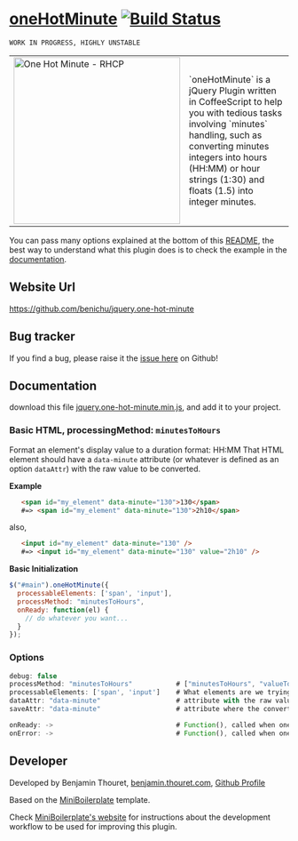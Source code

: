 # [oneHotMinute](https://github.com/benichu/jquery.one-hot-minute) [![Build Status](https://travis-ci.org/benichu/jquery.one-hot-minute.png)](https://travis-ci.org/benichu/jquery.one-hot-minute)

    WORK IN PROGRESS, HIGHLY UNSTABLE

<table>
  <tr>
    <td style="width:300px;">
      <img src="http://i.imgur.com/sVa20.jpg" alt="One Hot Minute - RHCP" style="width:300px;">
    </td>
    <td>
      `oneHotMinute` is a jQuery Plugin written in CoffeeScript to help you with tedious tasks involving
      `minutes` handling, such as converting minutes integers into hours (HH:MM) or hour strings (1:30) and
      floats (1.5) into integer minutes.
    </td>
  </tr>
<table>

You can pass many options explained at the bottom of this [README](#options), the best way to understand
what this plugin does is to check the example in the [documentation](#documentation).

## Website Url

https://github.com/benichu/jquery.one-hot-minute

## Bug tracker

If you find a bug, please raise it the [issue here](https://github.com/benichu/jquery.one-hot-minute/issues) on Github!

## Documentation

download this file [jquery.one-hot-minute.min.js](https://github.com/benichu/jquery.one-hot-minute/blob/master/js/jquery.one-hot-minute.min.js),
and add it to your project.


### Basic HTML, processingMethod: `minutesToHours`

Format an element's display value to a duration format: HH:MM
That HTML element should have a `data-minute` attribute
(or whatever is defined as an option `dataAttr`) with the raw value to be converted.

__Example__

```html
   <span id="my_element" data-minute="130">130</span>
   #=> <span id="my_element" data-minute="130">2h10</span>
```
also,
```html
   <input id="my_element" data-minute="130" />
   #=> <input id="my_element" data-minute="130" value="2h10" />
```


__Basic Initialization__

```javascript
$("#main").oneHotMinute({
  processableElements: ['span', 'input'],
  processMethod: "minutesToHours",
  onReady: function(el) {
    // do whatever you want...
  }
});
```

### Options

```javascript
debug: false
processMethod: "minutesToHours"           # ["minutesToHours", "valueToMinutes"]
processableElements: ['span', 'input']    # What elements are we trying to process?
dataAttr: "data-minute"                   # attribute with the raw value to be converted (used with processMethod: `minutesToHours`)
saveAttr: "data-minute"                   # attribute where the converted value is saved (used with processMethod: `valueToMinutes`)

onReady: ->                               # Function(), called when oneHotMinute has processed all the elements
onError: ->                               # Function(), called when oneHotMinute has experienced an error
```

## Developer

Developed by Benjamin Thouret, [benjamin.thouret.com](http://benjamin.thouret.com),
[Github Profile](http://github.com/benichu)

Based on the [MiniBoilerplate](http://miniboilerplate.com/) template.

Check [MiniBoilerplate's website](http://miniboilerplate.com/) for instructions
about the development workflow to be used for improving this plugin.
